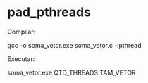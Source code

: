 # pad_pthreads

Compilar:

gcc -o soma_vetor.exe soma_vetor.c -lpthread


Executar:

soma_vetor.exe QTD_THREADS TAM_VETOR